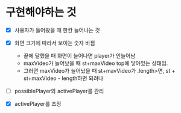 # 구현해야하는 것
- [x] 사용자가 들어왔을 때 한칸 늘어나는 것
- [x] 화면 크기에 따라서 보이는 숫자 바뀜
  - 끝에 달했을 때 화면이 늘어나면 player가 안늘어남
  - maxVideo가 늘어났을 때 st+maxVideo top에 닿아있는 상태임.
  - 그러면 maxVideo가 늘어났을 때 st+mavVideo가 .length>면, st + st+maxVideo - length하면 되려나

- [ ] possiblePlayer와 activePlayer를 관리
- [x] activePlayer를 조정
